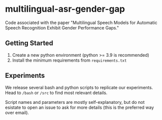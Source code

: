 # multilingual-asr-gender-gap
Code associated with the paper "Multilingual Speech Models for Automatic Speech Recognition Exhibit Gender Performance Gaps."

## Getting Started

1. Create a new python environment (python >= 3.9 is recommended)
2. Install the minimum requirements from `requirements.txt`

## Experiments

We release several bash and python scripts to replicate our experiments. Head to `/bash` or `/src` to find most relevant details. 

Script names and parameters are mostly self-explanatory, but do not esistate to open an issue to ask for more details (this is the preferred way over email).